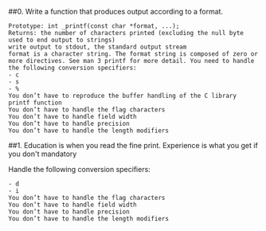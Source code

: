 ##0. Write a function that produces output according to a format.

````
Prototype: int _printf(const char *format, ...);
Returns: the number of characters printed (excluding the null byte used to end output to strings)
write output to stdout, the standard output stream
format is a character string. The format string is composed of zero or more directives. See man 3 printf for more detail. You need to handle the following conversion specifiers:
- c
- s
- %
You don’t have to reproduce the buffer handling of the C library printf function
You don’t have to handle the flag characters
You don’t have to handle field width
You don’t have to handle precision
You don’t have to handle the length modifiers
````
##1. Education is when you read the fine print. Experience is what you get if you don't mandatory

Handle the following conversion specifiers:
````
- d
- i
You don’t have to handle the flag characters
You don’t have to handle field width
You don’t have to handle precision
You don’t have to handle the length modifiers
````
